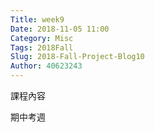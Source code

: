 ```yaml
---
Title: week9
Date: 2018-11-05 11:00
Category: Misc
Tags: 2018Fall
Slug: 2018-Fall-Project-Blog10
Author: 40623243
---
```




<!-- PELICAN_END_SUMMARY -->

課程內容

期中考週


